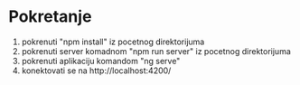 # Pokretanje

1. pokrenuti "npm install" iz pocetnog direktorijuma
2. pokrenuti server komadnom "npm run server" iz pocetnog direktorijuma
3. pokrenuti aplikaciju komandom "ng serve"
4. konektovati se na http://localhost:4200/
